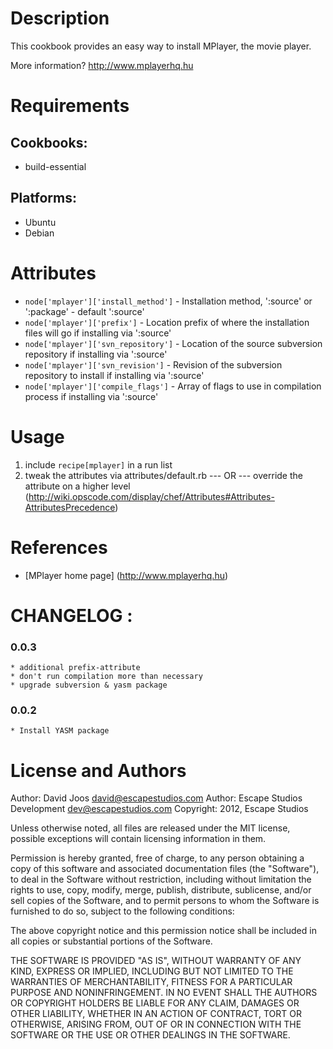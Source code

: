 Description
===========

This cookbook provides an easy way to install MPlayer, the movie player.

More information?
http://www.mplayerhq.hu

Requirements
============

## Cookbooks:

* build-essential

## Platforms:

* Ubuntu
* Debian

Attributes
==========

* `node['mplayer']['install_method']` - Installation method, ':source' or ':package' - default ':source'
* `node['mplayer']['prefix']` - Location prefix of where the installation files will go if installing via ':source'
* `node['mplayer']['svn_repository']` - Location of the source subversion repository if installing via ':source'
* `node['mplayer']['svn_revision']` - Revision of the subversion repository to install if installing via ':source'
* `node['mplayer']['compile_flags']` - Array of flags to use in compilation process if installing via ':source'

Usage
=====

1) include `recipe[mplayer]` in a run list
2) tweak the attributes via attributes/default.rb
	--- OR ---
	override the attribute on a higher level (http://wiki.opscode.com/display/chef/Attributes#Attributes-AttributesPrecedence)

References
==========

* [MPlayer home page] (http://www.mplayerhq.hu)

CHANGELOG :
===========

### 0.0.3
	* additional prefix-attribute
    * don't run compilation more than necessary
    * upgrade subversion & yasm package

### 0.0.2
    * Install YASM package

License and Authors
===================

Author: David Joos <david@escapestudios.com>
Author: Escape Studios Development <dev@escapestudios.com>
Copyright: 2012, Escape Studios

Unless otherwise noted, all files are released under the MIT license,
possible exceptions will contain licensing information in them.

Permission is hereby granted, free of charge, to any person obtaining a copy
of this software and associated documentation files (the "Software"), to deal
in the Software without restriction, including without limitation the rights
to use, copy, modify, merge, publish, distribute, sublicense, and/or sell
copies of the Software, and to permit persons to whom the Software is
furnished to do so, subject to the following conditions:

The above copyright notice and this permission notice shall be included in
all copies or substantial portions of the Software.

THE SOFTWARE IS PROVIDED "AS IS", WITHOUT WARRANTY OF ANY KIND, EXPRESS OR
IMPLIED, INCLUDING BUT NOT LIMITED TO THE WARRANTIES OF MERCHANTABILITY,
FITNESS FOR A PARTICULAR PURPOSE AND NONINFRINGEMENT. IN NO EVENT SHALL THE
AUTHORS OR COPYRIGHT HOLDERS BE LIABLE FOR ANY CLAIM, DAMAGES OR OTHER
LIABILITY, WHETHER IN AN ACTION OF CONTRACT, TORT OR OTHERWISE, ARISING FROM,
OUT OF OR IN CONNECTION WITH THE SOFTWARE OR THE USE OR OTHER DEALINGS IN
THE SOFTWARE.